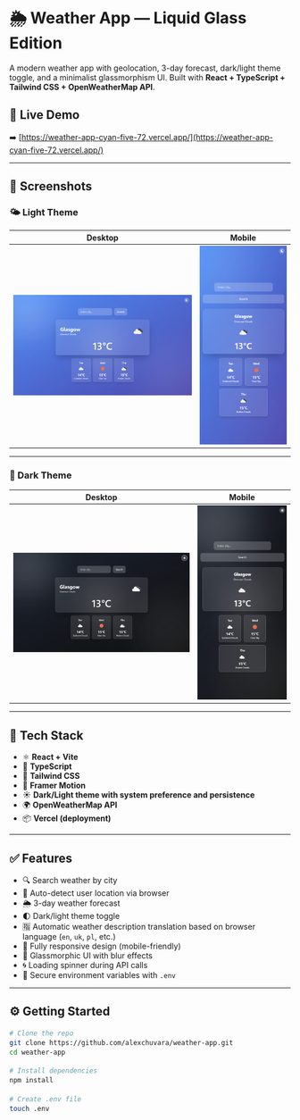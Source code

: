 # 🌦️ Weather App — Liquid Glass Edition

A modern weather app with geolocation, 3-day forecast, dark/light theme toggle, and a minimalist glassmorphism UI. Built with **React + TypeScript + Tailwind CSS + OpenWeatherMap API**.

## 🚀 Live Demo

➡️ [https://weather-app-cyan-five-72.vercel.app/](https://weather-app-cyan-five-72.vercel.app/)  

---

## 📸 Screenshots

### 🌤️ Light Theme

| Desktop | Mobile |
|--------|--------|
| ![Light Desktop](./screenshots/desktop-light.png) | ![Light Mobile](./screenshots/mobile-light.png) |

---

### 🌙 Dark Theme

| Desktop | Mobile |
|--------|--------|
| ![Dark Desktop](./screenshots/desktop-dark.png) | ![Dark Mobile](./screenshots/mobile-dark.png) |
---

## 🧰 Tech Stack

- ⚛ **React + Vite**
- 🧠 **TypeScript**
- 🎨 **Tailwind CSS**
- 💨 **Framer Motion**
- ☀️ **Dark/Light theme with system preference and persistence**
- 🌍 **OpenWeatherMap API**
- 📦 **Vercel (deployment)**

---

## ✅ Features

- 🔍 Search weather by city
- 📍 Auto-detect user location via browser
- 🌦️ 3-day weather forecast
- 🌓 Dark/light theme toggle
- 🈯 Automatic weather description translation based on browser language (`en`, `uk`, `pl`, etc.)
- 📱 Fully responsive design (mobile-friendly)
- 🔮 Glassmorphic UI with blur effects
- 🌀 Loading spinner during API calls
- 🔐 Secure environment variables with `.env`

---

## ⚙️ Getting Started

```bash
# Clone the repo
git clone https://github.com/alexchuvara/weather-app.git
cd weather-app

# Install dependencies
npm install

# Create .env file
touch .env

